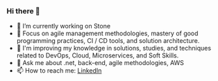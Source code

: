### Hi there 👋

- 🔭 I’m currently working on Stone
- 🌱 Focus on agile management methodologies, mastery of good programming practices, CI / CD tools, and solution architecture.
- 📘 I'm improving my knowledge in solutions, studies, and techniques related to DevOps, Cloud, Microservices, and Soft Skills.
- 💬 Ask me about .net, back-end, agile methodologies, AWS
- 📫 How to reach me: [LinkedIn](https://www.linkedin.com/in/camiladiasds/)

